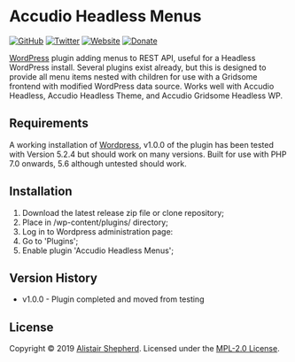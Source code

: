 # Accudio Headless Menus

[![GitHub](https://img.shields.io/badge/GitHub-Accudio-0366d6.svg)](https://github.com/Accudio) [![Twitter](https://img.shields.io/badge/Twitter-@accudio-1DA1F2.svg)](https://twitter.com/accudio) [![Website](https://img.shields.io/badge/Website-alistairshepherd.uk-4B86AF.svg)](https://alistairshepherd.uk) [![Donate](https://img.shields.io/badge/Donate-Paypal-009cde.svg)](https://www.paypal.com/cgi-bin/webscr?cmd=_donations&business=alistair.shepherd@hotmail.co.uk&item_name=Supporting+open+source+projects+by+Alistair+Shepherd&currency_code=GBP)

[WordPress][wordpressurl] plugin adding menus to REST API, useful for a Headless WordPress install. Several plugins exist already, but this is designed to provide all menu items nested with children for use with a Gridsome frontend with modified WordPress data source.
Works well with Accudio Headless, Accudio Headless Theme, and Accudio Gridsome Headless WP.

## Requirements

A working installation of [Wordpress][wordpressurl], v1.0.0 of the plugin has been tested with Version 5.2.4 but should work on many versions. Built for use with PHP 7.0 onwards, 5.6 although untested should work.

## Installation

1. Download the latest release zip file or clone repository;
2. Place in /wp-content/plugins/ directory;
3. Log in to Wordpress administration page:
  1. Go to 'Plugins';
  2. Enable plugin 'Accudio Headless Menus';

## Version History

- v1.0.0 - Plugin completed and moved from testing

## License

Copyright &copy; 2019 [Alistair Shepherd][accudiourl]. Licensed under the [MPL-2.0 License][licenseurl].

[wordpressurl]:https://wordpress.org
[accudiourl]:https://accudio.com
[licenseurl]:https://www.mozilla.org/en-US/MPL/2.0/